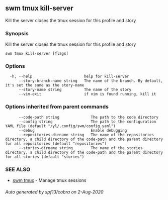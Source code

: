 ## swm tmux kill-server

Kill the server closes the tmux session for this profile and story

### Synopsis

Kill the server closes the tmux session for this profile and story

```
swm tmux kill-server [flags]
```

### Options

```
  -h, --help                       help for kill-server
      --story-branch-name string   The name of the branch. By default, it's set the same as the story-name
      --story-name string          The name of the story
      --vim-exit                   if vim is found running, kill it
```

### Options inherited from parent commands

```
      --code-path string              The path to the code directory
      --config string                 The path to the configuration YAML file (default "/yl/.config/swm/config.yaml")
      --debug                         Enable debugging
      --repositories-dirname string   The name of the repositories directory, a child directory of the code-path and the parent directory for all repositories (default "repositories")
      --stories-dirname string        The name of the stories directory, a child directory of the code-path and the parent directory for all stories (default "stories")
```

### SEE ALSO

* [swm tmux](swm_tmux.md)	 - Manage tmux sessions

###### Auto generated by spf13/cobra on 2-Aug-2020
